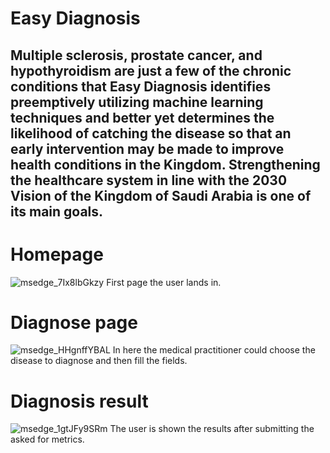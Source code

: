 # Easy Diagnosis

## Multiple sclerosis, prostate cancer, and hypothyroidism are just a few of the chronic conditions that Easy Diagnosis identifies preemptively utilizing machine learning techniques and better yet determines the likelihood of catching the disease so that an early intervention may be made to improve health conditions in the Kingdom. Strengthening the healthcare system in line with the 2030 Vision of the Kingdom of Saudi Arabia is one of its main goals.

# Homepage
![msedge_7Ix8lbGkzy](https://user-images.githubusercontent.com/100326225/210038015-2204b892-f2ce-47a9-94ce-d7413be5648c.png)
First page the user lands in.

# Diagnose page
![msedge_HHgnffYBAL](https://user-images.githubusercontent.com/100326225/210038038-df53423a-99f3-42d4-82bf-33b9a65ae23a.png)
In here the medical practitioner could choose the disease to diagnose and then fill the fields.

# Diagnosis result
![msedge_1gtJFy9SRm](https://user-images.githubusercontent.com/100326225/210038126-968a52cd-18bf-4b48-8afe-675364e9f619.png)
The user is shown the results after submitting the asked for metrics. 
